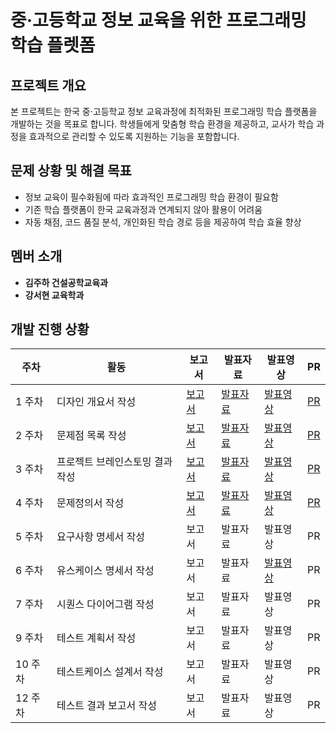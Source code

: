 # 중·고등학교 정보 교육을 위한 프로그래밍 학습 플렛폼

## 프로젝트 개요
본 프로젝트는 한국 중·고등학교 정보 교육과정에 최적화된 프로그래밍 학습 플랫폼을 개발하는 것을 목표로 합니다. 학생들에게 맞춤형 학습 환경을 제공하고, 교사가 학습 과정을 효과적으로 관리할 수 있도록 지원하는 기능을 포함합니다.

## 문제 상황 및 해결 목표
- 정보 교육이 필수화됨에 따라 효과적인 프로그래밍 학습 환경이 필요함
- 기존 학습 플랫폼이 한국 교육과정과 연계되지 않아 활용이 어려움
- 자동 채점, 코드 품질 분석, 개인화된 학습 경로 등을 제공하여 학습 효율 향상

## 멤버 소개
- **김주하 건설공학교육과**
- **강서현 교육학과**

## 개발 진행 상황

| 주차 | 활동 | 보고서 | 발표자료 | 발표영상 | PR |
|------|------|--------|----------|----------|-----|
| 1 주차 | 디자인 개요서 작성 | [보고서](링크) | [발표자료](링크) | [발표영상](https://youtu.be/RZZ-DLaV8E4) | [PR](https://github.com/seohyun125/Computer-Education/pull/1) |
| 2 주차 | 문제점 목록 작성 | [보고서](링크) | [발표자료](링크) | [발표영상](https://youtu.be/Qe-eWiPlPvw) | [PR](https://github.com/seohyun125/Computer-Education/pull/2) |
| 3 주차 | 프로젝트 브레인스토밍 결과 작성 | [보고서](https://github.com/seohyun125/Computer-Education/blob/main/docs/2%EC%A1%B0-3%EC%A3%BC%EC%B0%A8-%EC%A4%91%EA%B3%A0%EB%93%B1%ED%95%99%EA%B5%90%20%EC%A0%95%EB%B3%B4%20%EA%B5%90%EC%9C%A1%EC%9D%84%20%EC%9C%84%ED%95%9C%20%ED%94%84%EB%A1%9C%EA%B7%B8%EB%9E%98%EB%B0%8D%20%ED%95%99%EC%8A%B5%20%ED%94%8C%EB%9E%AB%ED%8F%BC%20%EA%B0%9C%EB%B0%9C-%EB%AC%B8%EC%A0%9C%EC%A0%90%EB%AA%A9%EB%A1%9D.pdf) | [발표자료](https://github.com/seohyun125/Computer-Education/pull/4/commits/3f9607fec0618a6ee9d7c3efe57274d9ef84b088) | [발표영상](https://youtu.be/iI_K9coAaEg) | [PR](https://github.com/seohyun125/Computer-Education/pull/4) |
| 4 주차 | 문제정의서 작성 | [보고서](https://github.com/seohyun125/Computer-Education/pull/5/commits/2521e0ac741d64ad9e862b609c7986c172bf300b) | [발표자료](https://github.com/seohyun125/Computer-Education/pull/5/commits/21ea4058c5e8375ed1bedf9f239e86245f82f45a) | [발표영상](https://youtu.be/HBUPL6cR4Qc) | [PR](https://github.com/seohyun125/Computer-Education/pull/5) |
| 5 주차 | 요구사항 명세서 작성 | 보고서 | 발표자료 | 발표영상 | PR |
| 6 주차 | 유스케이스 명세서 작성 | 보고서 | 발표자료 | [발표영상](https://youtu.be/7xURESZFGMo) | PR |
| 7 주차 | 시퀀스 다이어그램 작성 | 보고서 | 발표자료 | 발표영상 | PR |
| 9 주차 | 테스트 계획서 작성 | 보고서 | 발표자료 | 발표영상 | PR |
| 10 주차 | 테스트케이스 설계서 작성 | 보고서 | 발표자료 | 발표영상 | PR |
| 12 주차 | 테스트 결과 보고서 작성 | 보고서 | 발표자료 | 발표영상 | PR |

